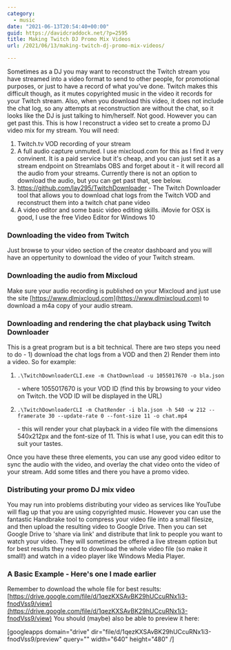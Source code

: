 ```yaml
---
category:
  - music
date: "2021-06-13T20:54:40+00:00"
guid: https://davidcraddock.net/?p=2595
title: Making Twitch DJ Promo Mix Videos
url: /2021/06/13/making-twitch-dj-promo-mix-videos/

---
```

Sometimes as a DJ you may want to reconstruct the Twitch stream you have streamed into a video format to send to other people, for promotional purposes, or just to have a record of what you've done. Twitch makes this difficult though, as it mutes copyrighted music in the video it records for your Twitch stream. Also, when you download this video, it does not include the chat log, so any attempts at reconstruction are without the chat, so it looks like the DJ is just talking to him/herself. Not good. However you can get past this. This is how I reconstruct a video set to create a promo DJ video mix for my stream. You will need:

1. Twitch.tv VOD recording of your stream
2. A full audio capture unmuted. I use mixcloud.com for this as I find it very convinent. It is a paid service but it's cheap, and you can just set it as a stream endpoint on Streamlabs OBS and forget about it - it will record all the audio from your streams. Currently there is not an option to download the audio, but you can get past that, see below.
3. https://github.com/lay295/TwitchDownloader - The Twitch Downloader tool that allows you to download chat logs from the Twitch VOD and reconstruct them into a twitch chat pane video
4. A video editor and some basic video editing skills. iMovie for OSX is good, I use the free Video Editor for Windows 10

### Downloading the video from Twitch

Just browse to your video section of the creator dashboard and you will have an oppertunity to download the video of your Twitch stream.

### Downloading the audio from Mixcloud

Make sure your audio recording is published on your Mixcloud and just use the site [https://www.dlmixcloud.com](https://www.dlmixcloud.com) to download a m4a copy of your audio stream.

### Downloading and rendering the chat playback using Twitch Downloader

This is a great program but is a bit technical. There are two steps you need to do - 1) download the chat logs from a VOD and then 2) Render them into a video. So for example:

1. ```
   .\TwitchDownloaderCLI.exe -m ChatDownload -u 1055017670 -o bla.json
   ```


   \- where 1055017670 is your VOD ID (find this by browsing to your video on Twitch. the VOD ID will be displayed in the URL)
2. ```
   .\TwitchDownloaderCLI -m ChatRender -i bla.json -h 540 -w 212 --framerate 30 --update-rate 0 --font-size 11 -o chat.mp4
   ```


   \- this will render your chat playback in a video file with the dimensions 540x212px and the font-size of 11. This is what I use, you can edit this to suit your tastes.

Once you have these three elements, you can use any good video editor to sync the audio with the video, and overlay the chat video onto the video of your stream. Add some titles and there you have a promo video.

### Distributing your promo DJ mix video

You may run into problems distributing your video as services like YouTube will flag up that you are using copyrighted music. However you can use the fantastic Handbrake tool to compress your video file into a small filesize, and then upload the resulting video to Google Drive. Then you can set Google Drive to 'share via link' and distribute that link to people you want to watch your video. They will sometimes be offered a live stream option but for best results they need to download the whole video file (so make it small!) and watch in a video player like Windows Media Player.

### A Basic Example - Here's one I made earlier

Remember to download the whole file for best results: [https://drive.google.com/file/d/1qezKXSAvBK29hUCcuRNx1i3-fnodVss9/view](https://drive.google.com/file/d/1qezKXSAvBK29hUCcuRNx1i3-fnodVss9/view)
You should (maybe) also be able to preview it here:

\[googleapps domain="drive" dir="file/d/1qezKXSAvBK29hUCcuRNx1i3-fnodVss9/preview" query="" width="640" height="480" /\]
